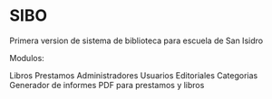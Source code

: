 # SIBO

Primera version de sistema de biblioteca para escuela de San Isidro

Modulos:

Libros
Prestamos
Administradores
Usuarios
Editoriales
Categorias
Generador de informes PDF para prestamos y libros
